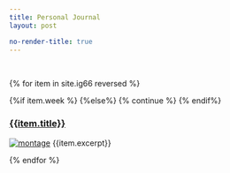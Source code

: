 ```yaml
---
title: Personal Journal
layout: post

no-render-title: true
---
```


<br/>

<div class='alert alert-success' id="random-post">
</div>

{% for item in site.ig66 reversed   %}

{%if item.week %}
{%else%}
{% continue %}
{% endif%}

### [{{item.title}}]({{item.url}})

[![montage](https://github.com/idvorkin/blob/raw/master/ig66/{{item.week}}/montage.jpg)]({{item.url}})
{{item.excerpt}}

{% endfor %}

<div id="imported-posts"/>
